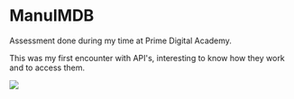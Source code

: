 # ManuIMDB

Assessment done during my time at Prime Digital Academy.

This was my first encounter with API's, interesting  to know how they work and to access them.

<img src = "https://github.com/TheManuGarcia/ManuIMDB/screenshot.png"/>
